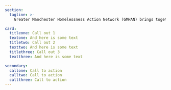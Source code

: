 ```yaml
---
section: 
  tagline: >-
    Greater Manchester Homelessness Action Network (GMHAN) brings together people with personal insights into homelessness, people from the frontline organisations, public sector and others to find more effective solutions.

card:
  titleone: Call out 1
  textone: And here is some text
  titletwo: Call out 2
  texttwo: And here is some text
  titlethree: Call out 3
  textthree: And here is some text

secondary: 
  callone: Call to action
  calltwo: Call to action
  callthree: Call to action
---
```


